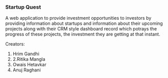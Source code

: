 <h3>Startup Quest</h3>

<p>A web application to provide investment opportunities to investors by providing information about startups and information about their upcoming projects along with their CRM style dashboard record which potrays the progress of these projects, the investment they are getting at that instant.</p>

<p>Creators:</p>
<ol>
  <li>Hrim Gandhi</li>
  <li>2.Ritika Mangla</li>
  <li>Owais Hetavkar</li>
  <li>Anuj Raghani</li>
<ol>
